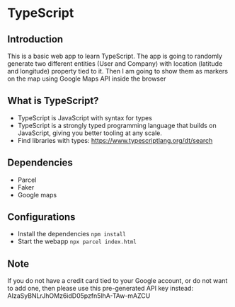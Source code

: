 # TypeScript

## Introduction

This is a basic web app to learn TypeScript. The app is going to randomly generate two different entities (User and Company) with location (latitude and longitude) property tied to it. Then I am going to show them as markers on the map using Google Maps API inside the browser

## What is TypeScript?

- TypeScript is JavaScript with syntax for types
- TypeScript is a strongly typed programming language that builds on JavaScript, giving you better tooling at any scale.
- Find libraries with types: https://www.typescriptlang.org/dt/search

## Dependencies

- Parcel
- Faker
- Google maps

## Configurations

- Install the dependencies `npm install`
- Start the webapp `npx parcel index.html`

## Note

If you do not have a credit card tied to your Google account, or do not want to add one, then please use this pre-generated API key instead: AIzaSyBNLrJhOMz6idD05pzfn5lhA-TAw-mAZCU
